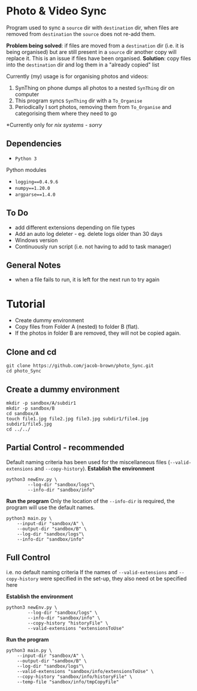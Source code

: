 # Photo & Video Sync
Program used to sync a `source` dir with `destination` dir, when files are removed from `destination` the `source` does not re-add them. 


**Problem being solved**: if files are moved from a `destination` dir (i.e. it is being organised) but are still present in a `source` dir another copy will replace it. This is an issue if files have been organised. 
**Solution**: copy files into the `destination` dir and log them in a "already copied" list

Currently (my) usage is for organising photos and videos:
1. SynThing on phone dumps all photos to a nested `SynThing` dir on computer
2. This program syncs `SynThing` dir with a `To_Organise`
3. Periodically I sort photos, removing them from `To_Organise` and categorising them where they need to go


*Currently only for *nix systems - sorry*

## Dependencies
* `Python 3`

Python modules

* `logging==0.4.9.6`
* `numpy==1.20.0`
* `argparse==1.4.0`

## To Do
* add different extensions depending on file types
* Add an auto log deleter - eg. delete logs older than 30 days
* Windows version
* Continuously run script (i.e. not having to add to task manager)
## General Notes
* when a file fails to run, it is left for the next run to try again

# Tutorial
* Create dummy environment
* Copy files from Folder A (nested) to folder B (flat).
* If the photos in folder B are removed, they will not be copied again. 

## Clone and cd
``` 
git clone https://github.com/jacob-brown/photo_Sync.git
cd photo_Sync
```

## Create a dummy environment
```
mkdir -p sandbox/A/subdir1
mkdir -p sandbox/B
cd sandbox/A
touch file1.jpg file2.jpg file3.jpg subdir1/file4.jpg subdir1/file5.jpg
cd ../../
```

## Partial Control - recommended 
Default naming criteria has been used for the miscellaneous files (`--valid-extensions` and `--copy-history`).
**Establish the environment**
```
python3 newEnv.py \
        --log-dir "sandbox/logs"\
        --info-dir "sandbox/info"
```

**Run the program**
Only the location of the `--info-dir` is required, the program will use the default names.

```
python3 main.py \
    --input-dir "sandbox/A" \
    --output-dir "sandbox/B" \
    --log-dir "sandbox/logs"\
    --info-dir "sandbox/info"
```
## Full Control
i.e. no default naming criteria
If the names of `--valid-extensions` and `--copy-history`  were specified in the set-up, they also need ot be specified here

**Establish the environment**
```
python3 newEnv.py \
        --log-dir "sandbox/logs" \
        --info-dir "sandbox/info" \
        --copy-history "historyFile" \
        --valid-extensions "extensionsToUse"
```

**Run the program**

```
python3 main.py \
    --input-dir "sandbox/A" \
    --output-dir "sandbox/B" \
    --log-dir "sandbox/logs"\
    --valid-extensions "sandbox/info/extensionsToUse" \
    --copy-history "sandbox/info/historyFile" \
    --temp-file "sandbox/info/tmpCopyFile" 
```
